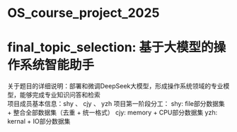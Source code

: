 # OS_course_project_2025
# final_topic_selection: 基于大模型的操作系统智能助手
关于题目的详细说明：部署和微调DeepSeek大模型，形成操作系统领域的专业模型，能够完成专业知识问答和检索  
项目成员基本信息：shy 、 cjy 、 yzh
项目第一阶段分工：
shy: file部分数据集 + 整合全部数据集（去重 + 统一格式）
cjy: memory + CPU部分数据集
yzh: kernal + IO部分数据集
